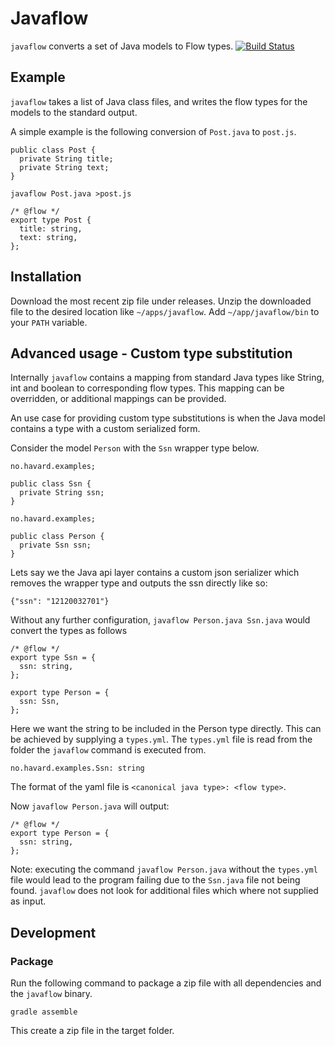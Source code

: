 # Javaflow #

`javaflow` converts a set of Java models to Flow types.
[![Build Status](https://travis-ci.org/havardh/javaflow.svg?branch=master)](https://travis-ci.org/havardh/javaflow)

## Example ##

`javaflow` takes a list of Java class files, and writes the flow types
for the models to the standard output.

A simple example is the following conversion of `Post.java` to `post.js`.

```
public class Post {
  private String title;
  private String text;
}
```

```
javaflow Post.java >post.js
```

```
/* @flow */
export type Post {
  title: string,
  text: string,
};
```

## Installation ##

Download the most recent zip file under releases.
Unzip the downloaded file to the desired location like `~/apps/javaflow`.
Add `~/app/javaflow/bin` to your `PATH` variable.

## Advanced usage - Custom type substitution ##

Internally `javaflow` contains a mapping from standard Java types like String, int and boolean
to corresponding flow types. This mapping can be overridden, or additional mappings can be provided.

An use case for providing custom type substitutions is when the Java model contains a type with
a custom serialized form.

Consider the model `Person` with the `Ssn` wrapper type below.

```
no.havard.examples;

public class Ssn {
  private String ssn;
}
```

```
no.havard.examples;

public class Person {
  private Ssn ssn;
}
```

Lets say we the Java api layer contains a custom json serializer which removes the wrapper
type and outputs the ssn directly like so:

```
{"ssn": "12120032701"}
```

Without any further configuration, `javaflow Person.java Ssn.java` would convert the types as follows

```
/* @flow */
export type Ssn = {
  ssn: string,
};

export type Person = {
  ssn: Ssn,
};
```

Here we want the string to be included in the Person type directly.
This can be achieved by supplying a `types.yml`. The `types.yml` file is
read from the folder the `javaflow` command is executed from.

```
no.havard.examples.Ssn: string
```

The format of the yaml file is `<canonical java type>: <flow type>`.

Now `javaflow Person.java` will output:

```
/* @flow */
export type Person = {
  ssn: string,
};
``` 

Note: executing the command `javaflow Person.java` without the `types.yml` file would lead 
to the program failing due to the `Ssn.java` file not being found. `javaflow` does not look
for additional files which where not supplied as input.

## Development ##

### Package ###

Run the following command to package a zip file with all dependencies and the `javaflow` binary.

`gradle assemble`

This create a zip file in the target folder.
